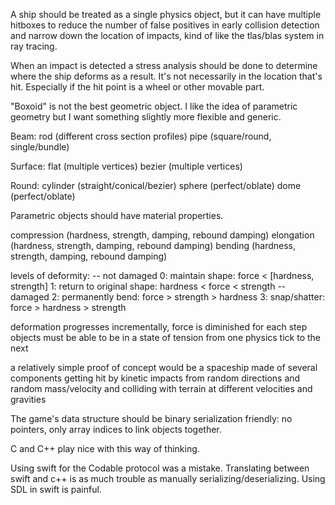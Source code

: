 
A ship should be treated as a single physics object, but it can have multiple hitboxes to reduce the number of false positives in early collision detection and narrow down the location of impacts, kind of like the tlas/blas system in ray tracing.

When an impact is detected a stress analysis should be done to determine where the ship deforms as a result. It's not necessarily in the location that's hit. Especially if the hit point is a wheel or other movable part.

"Boxoid" is not the best geometric object. I like the idea of parametric geometry but I want something slightly more flexible and generic.

Beam:
 rod (different cross section profiles)
 pipe (square/round, single/bundle)

Surface:
 flat (multiple vertices)
 bezier (multiple vertices)

Round:
 cylinder (straight/conical/bezier)
 sphere (perfect/oblate)
 dome (perfect/oblate)

Parametric objects should have material properties.

compression (hardness, strength, damping, rebound damping)
elongation (hardness, strength, damping, rebound damping)
bending (hardness, strength, damping, rebound damping)

levels of deformity:
-- not damaged
0: maintain shape: force < [hardness, strength]
1: return to original shape: hardness < force < strength
-- damaged
2: permanently bend: force > strength > hardness
3: snap/shatter: force > hardness > strength

deformation progresses incrementally, force is diminished for each step
objects must be able to be in a state of tension from one physics tick to the next



a relatively simple proof of concept would be a spaceship made of several components getting hit by kinetic impacts from random directions and random mass/velocity and colliding with terrain at different velocities and gravities






The game's data structure should be binary serialization friendly: no pointers, only array indices to link objects together.

C and C++ play nice with this way of thinking.

Using swift for the Codable protocol was a mistake. Translating between swift and c++ is as much trouble as manually serializing/deserializing. Using SDL in swift is painful. 




